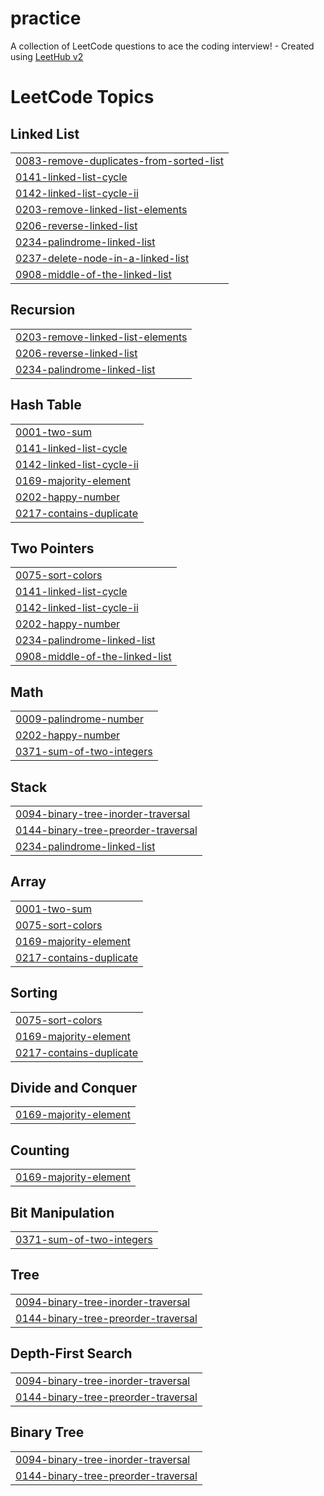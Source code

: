 # practice
A collection of LeetCode questions to ace the coding interview! - Created using [LeetHub v2](https://github.com/arunbhardwaj/LeetHub-2.0)

<!---LeetCode Topics Start-->
# LeetCode Topics
## Linked List
|  |
| ------- |
| [0083-remove-duplicates-from-sorted-list](https://github.com/vedikako/practice/tree/master/0083-remove-duplicates-from-sorted-list) |
| [0141-linked-list-cycle](https://github.com/vedikako/practice/tree/master/0141-linked-list-cycle) |
| [0142-linked-list-cycle-ii](https://github.com/vedikako/practice/tree/master/0142-linked-list-cycle-ii) |
| [0203-remove-linked-list-elements](https://github.com/vedikako/practice/tree/master/0203-remove-linked-list-elements) |
| [0206-reverse-linked-list](https://github.com/vedikako/practice/tree/master/0206-reverse-linked-list) |
| [0234-palindrome-linked-list](https://github.com/vedikako/practice/tree/master/0234-palindrome-linked-list) |
| [0237-delete-node-in-a-linked-list](https://github.com/vedikako/practice/tree/master/0237-delete-node-in-a-linked-list) |
| [0908-middle-of-the-linked-list](https://github.com/vedikako/practice/tree/master/0908-middle-of-the-linked-list) |
## Recursion
|  |
| ------- |
| [0203-remove-linked-list-elements](https://github.com/vedikako/practice/tree/master/0203-remove-linked-list-elements) |
| [0206-reverse-linked-list](https://github.com/vedikako/practice/tree/master/0206-reverse-linked-list) |
| [0234-palindrome-linked-list](https://github.com/vedikako/practice/tree/master/0234-palindrome-linked-list) |
## Hash Table
|  |
| ------- |
| [0001-two-sum](https://github.com/vedikako/practice/tree/master/0001-two-sum) |
| [0141-linked-list-cycle](https://github.com/vedikako/practice/tree/master/0141-linked-list-cycle) |
| [0142-linked-list-cycle-ii](https://github.com/vedikako/practice/tree/master/0142-linked-list-cycle-ii) |
| [0169-majority-element](https://github.com/vedikako/practice/tree/master/0169-majority-element) |
| [0202-happy-number](https://github.com/vedikako/practice/tree/master/0202-happy-number) |
| [0217-contains-duplicate](https://github.com/vedikako/practice/tree/master/0217-contains-duplicate) |
## Two Pointers
|  |
| ------- |
| [0075-sort-colors](https://github.com/vedikako/practice/tree/master/0075-sort-colors) |
| [0141-linked-list-cycle](https://github.com/vedikako/practice/tree/master/0141-linked-list-cycle) |
| [0142-linked-list-cycle-ii](https://github.com/vedikako/practice/tree/master/0142-linked-list-cycle-ii) |
| [0202-happy-number](https://github.com/vedikako/practice/tree/master/0202-happy-number) |
| [0234-palindrome-linked-list](https://github.com/vedikako/practice/tree/master/0234-palindrome-linked-list) |
| [0908-middle-of-the-linked-list](https://github.com/vedikako/practice/tree/master/0908-middle-of-the-linked-list) |
## Math
|  |
| ------- |
| [0009-palindrome-number](https://github.com/vedikako/practice/tree/master/0009-palindrome-number) |
| [0202-happy-number](https://github.com/vedikako/practice/tree/master/0202-happy-number) |
| [0371-sum-of-two-integers](https://github.com/vedikako/practice/tree/master/0371-sum-of-two-integers) |
## Stack
|  |
| ------- |
| [0094-binary-tree-inorder-traversal](https://github.com/vedikako/practice/tree/master/0094-binary-tree-inorder-traversal) |
| [0144-binary-tree-preorder-traversal](https://github.com/vedikako/practice/tree/master/0144-binary-tree-preorder-traversal) |
| [0234-palindrome-linked-list](https://github.com/vedikako/practice/tree/master/0234-palindrome-linked-list) |
## Array
|  |
| ------- |
| [0001-two-sum](https://github.com/vedikako/practice/tree/master/0001-two-sum) |
| [0075-sort-colors](https://github.com/vedikako/practice/tree/master/0075-sort-colors) |
| [0169-majority-element](https://github.com/vedikako/practice/tree/master/0169-majority-element) |
| [0217-contains-duplicate](https://github.com/vedikako/practice/tree/master/0217-contains-duplicate) |
## Sorting
|  |
| ------- |
| [0075-sort-colors](https://github.com/vedikako/practice/tree/master/0075-sort-colors) |
| [0169-majority-element](https://github.com/vedikako/practice/tree/master/0169-majority-element) |
| [0217-contains-duplicate](https://github.com/vedikako/practice/tree/master/0217-contains-duplicate) |
## Divide and Conquer
|  |
| ------- |
| [0169-majority-element](https://github.com/vedikako/practice/tree/master/0169-majority-element) |
## Counting
|  |
| ------- |
| [0169-majority-element](https://github.com/vedikako/practice/tree/master/0169-majority-element) |
## Bit Manipulation
|  |
| ------- |
| [0371-sum-of-two-integers](https://github.com/vedikako/practice/tree/master/0371-sum-of-two-integers) |
## Tree
|  |
| ------- |
| [0094-binary-tree-inorder-traversal](https://github.com/vedikako/practice/tree/master/0094-binary-tree-inorder-traversal) |
| [0144-binary-tree-preorder-traversal](https://github.com/vedikako/practice/tree/master/0144-binary-tree-preorder-traversal) |
## Depth-First Search
|  |
| ------- |
| [0094-binary-tree-inorder-traversal](https://github.com/vedikako/practice/tree/master/0094-binary-tree-inorder-traversal) |
| [0144-binary-tree-preorder-traversal](https://github.com/vedikako/practice/tree/master/0144-binary-tree-preorder-traversal) |
## Binary Tree
|  |
| ------- |
| [0094-binary-tree-inorder-traversal](https://github.com/vedikako/practice/tree/master/0094-binary-tree-inorder-traversal) |
| [0144-binary-tree-preorder-traversal](https://github.com/vedikako/practice/tree/master/0144-binary-tree-preorder-traversal) |
<!---LeetCode Topics End-->
